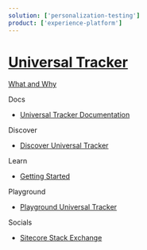 ```yaml
---
solution: ['personalization-testing']
product: ['experience-platform']
---
```


# [Universal Tracker]()

[What and Why]()

Docs

- [Universal Tracker Documentation](https://doc.sitecore.com/en/developers/101/sitecore-experience-platform/universal-tracker.html)

Discover

- [Discover Universal Tracker]()

Learn

- [Getting Started]()

Playground

- [Playground Universal Tracker]()

Socials

- [Sitecore Stack Exchange](https://sitecore.stackexchange.com/questions/tagged/universal-tracker)
